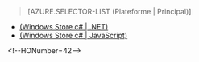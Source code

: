 ﻿> [AZURE.SELECTOR-LIST (Plateforme | Principal)]
- [(Windows Store c# | .NET)](mobile-services-dotnet-backend-windows-store-dotnet-aad-graph-info.md)
- [(Windows Store c# | JavaScript)](mobile-services-javascript-backend-windows-store-dotnet-aad-graph-info.md)

\<!--HONumber=42-->
